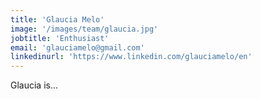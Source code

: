 ```yaml
---
title: 'Glaucia Melo'
image: '/images/team/glaucia.jpg'
jobtitle: 'Enthusiast'
email: 'glauciamelo@gmail.com'
linkedinurl: 'https://www.linkedin.com/glauciamelo/en'
---
```


Glaucia is... 
